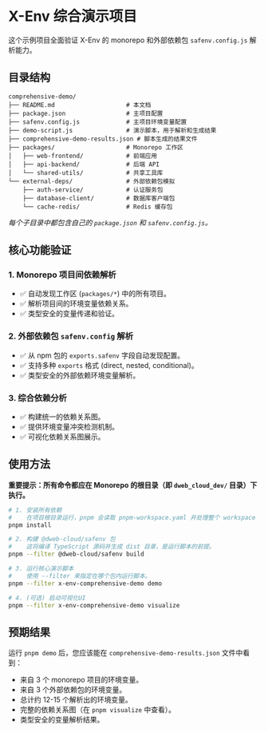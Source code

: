 # X-Env 综合演示项目

这个示例项目全面验证 X-Env 的 monorepo 和外部依赖包 `safenv.config.js` 解析能力。

## 目录结构

```
comprehensive-demo/
├── README.md                    # 本文档
├── package.json                 # 主项目配置
├── safenv.config.js             # 主项目环境变量配置
├── demo-script.js               # 演示脚本，用于解析和生成结果
├── comprehensive-demo-results.json # 脚本生成的结果文件
├── packages/                    # Monorepo 工作区
│   ├── web-frontend/            # 前端应用
│   ├── api-backend/             # 后端 API
│   └── shared-utils/            # 共享工具库
└── external-deps/               # 外部依赖包模拟
    ├── auth-service/            # 认证服务包
    ├── database-client/         # 数据库客户端包
    └── cache-redis/             # Redis 缓存包
```

_每个子目录中都包含自己的 `package.json` 和 `safenv.config.js`。_

## 核心功能验证

### 1. Monorepo 项目间依赖解析

- ✅ 自动发现工作区 (`packages/*`) 中的所有项目。
- ✅ 解析项目间的环境变量依赖关系。
- ✅ 类型安全的变量传递和验证。

### 2. 外部依赖包 `safenv.config` 解析

- ✅ 从 npm 包的 `exports.safenv` 字段自动发现配置。
- ✅ 支持多种 `exports` 格式 (direct, nested, conditional)。
- ✅ 类型安全的外部依赖环境变量解析。

### 3. 综合依赖分析

- ✅ 构建统一的依赖关系图。
- ✅ 提供环境变量冲突检测机制。
- ✅ 可视化依赖关系图展示。

## 使用方法

**重要提示：所有命令都应在 Monorepo 的根目录（即 `dweb_cloud_dev/` 目录）下执行。**

```bash
# 1. 安装所有依赖
#    在项目根目录运行，pnpm 会读取 pnpm-workspace.yaml 并处理整个 workspace 的依赖关系。
pnpm install

# 2. 构建 @dweb-cloud/safenv 包
#    这将编译 TypeScript 源码并生成 dist 目录，是运行脚本的前提。
pnpm --filter @dweb-cloud/safenv build

# 3. 运行核心演示脚本
#    使用 --filter 来指定在哪个包内运行脚本。
pnpm --filter x-env-comprehensive-demo demo

# 4. (可选) 启动可视化UI
pnpm --filter x-env-comprehensive-demo visualize
```

## 预期结果

运行 `pnpm demo` 后，您应该能在 `comprehensive-demo-results.json` 文件中看到：

- 来自 3 个 monorepo 项目的环境变量。
- 来自 3 个外部依赖包的环境变量。
- 总计约 12-15 个解析出的环境变量。
- 完整的依赖关系图（在 `pnpm visualize` 中查看）。
- 类型安全的变量解析结果。
